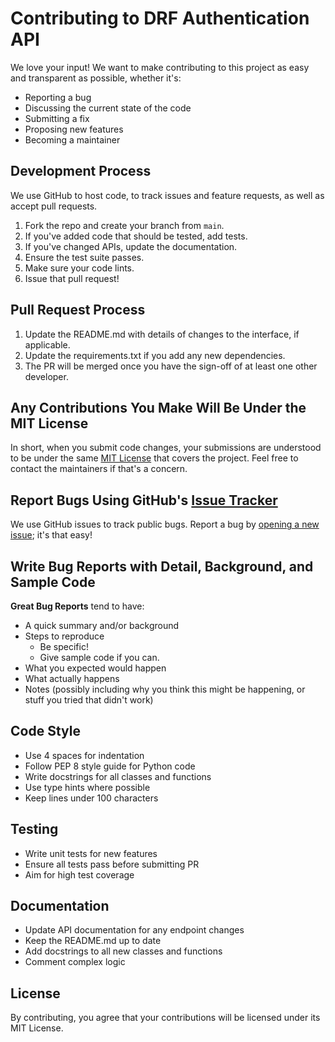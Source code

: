 # Contributing to DRF Authentication API

We love your input! We want to make contributing to this project as easy and transparent as possible, whether it's:

- Reporting a bug
- Discussing the current state of the code
- Submitting a fix
- Proposing new features
- Becoming a maintainer

## Development Process

We use GitHub to host code, to track issues and feature requests, as well as accept pull requests.

1. Fork the repo and create your branch from `main`.
2. If you've added code that should be tested, add tests.
3. If you've changed APIs, update the documentation.
4. Ensure the test suite passes.
5. Make sure your code lints.
6. Issue that pull request!

## Pull Request Process

1. Update the README.md with details of changes to the interface, if applicable.
2. Update the requirements.txt if you add any new dependencies.
3. The PR will be merged once you have the sign-off of at least one other developer.

## Any Contributions You Make Will Be Under the MIT License

In short, when you submit code changes, your submissions are understood to be under the same [MIT License](http://choosealicense.com/licenses/mit/) that covers the project. Feel free to contact the maintainers if that's a concern.

## Report Bugs Using GitHub's [Issue Tracker](../../issues)

We use GitHub issues to track public bugs. Report a bug by [opening a new issue](../../issues/new); it's that easy!

## Write Bug Reports with Detail, Background, and Sample Code

**Great Bug Reports** tend to have:

- A quick summary and/or background
- Steps to reproduce
  - Be specific!
  - Give sample code if you can.
- What you expected would happen
- What actually happens
- Notes (possibly including why you think this might be happening, or stuff you tried that didn't work)

## Code Style

* Use 4 spaces for indentation
* Follow PEP 8 style guide for Python code
* Write docstrings for all classes and functions
* Use type hints where possible
* Keep lines under 100 characters

## Testing

* Write unit tests for new features
* Ensure all tests pass before submitting PR
* Aim for high test coverage

## Documentation

* Update API documentation for any endpoint changes
* Keep the README.md up to date
* Add docstrings to all new classes and functions
* Comment complex logic

## License

By contributing, you agree that your contributions will be licensed under its MIT License.
